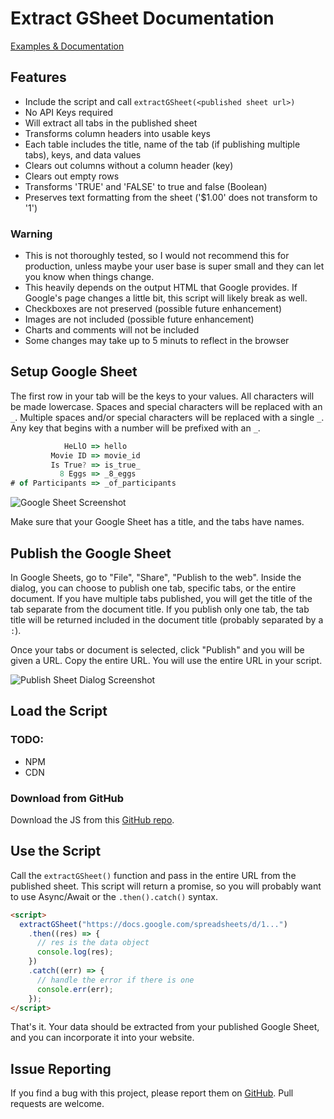 # Extract GSheet Documentation

[Examples & Documentation](https://ngblaylock.github.io/extract-gsheet/)

## Features

- Include the script and call `extractGSheet(<published sheet url>)`
- No API Keys required
- Will extract all tabs in the published sheet
- Transforms column headers into usable keys
- Each table includes the title, name of the tab (if publishing multiple tabs), keys, and data values
- Clears out columns without a column header (key)
- Clears out empty rows
- Transforms 'TRUE' and 'FALSE' to true and false (Boolean)
- Preserves text formatting from the sheet ('$1.00' does not transform to '1')

<div class="alert alert-warning">
  
### Warning

- This is not thoroughly tested, so I would not recommend this for production, unless maybe your user base is super small and they can let you know when things change.
- This heavily depends on the output HTML that Google provides. If Google's page changes a little bit, this script will likely break as well.
- Checkboxes are not preserved (possible future enhancement)
- Images are not included (possible future enhancement)
- Charts and comments will not be included
- Some changes may take up to 5 minuts to reflect in the browser

</div>

## Setup Google Sheet

The first row in your tab will be the keys to your values. All characters will be made lowercase. Spaces and special characters will be replaced with an `_`. Multiple spaces and/or special characters will be replaced with a single `_`. Any key that begins with a number will be prefixed with an `_`.

```js
            HeLlO => hello
         Movie ID => movie_id
         Is True? => is_true_
           8 Eggs => _8_eggs
# of Participants => _of_participants
```

![Google Sheet Screenshot](https://ngblaylock.github.io/extract-gsheet/img/documentation/spreadsheet.png)

Make sure that your Google Sheet has a title, and the tabs have names.

## Publish the Google Sheet

In Google Sheets, go to "File", "Share", "Publish to the web". Inside the dialog, you can choose to publish one tab, specific tabs, or the entire document. If you have multiple tabs published, you will get the title of the tab separate from the document title. If you publish only one tab, the tab title will be returned included in the document title (probably separated by a `:`).

Once your tabs or document is selected, click "Publish" and you will be given a URL. Copy the entire URL. You will use the entire URL in your script.

![Publish Sheet Dialog Screenshot](https://ngblaylock.github.io/extract-gsheet/img/documentation/publish-window.png)

## Load the Script


### TODO:

- NPM
- CDN

### Download from GitHub

Download the JS from this <a href="https://github.com/ngblaylock/extract-gsheet/tree/master/dist" target="_blank">GitHub repo</a>.

## Use the Script

Call the `extractGSheet()` function and pass in the entire URL from the published sheet. This script will return a promise, so you will probably want to use Async/Await or the `.then().catch()` syntax.

```html
<script>
  extractGSheet("https://docs.google.com/spreadsheets/d/1...")
    .then((res) => {
      // res is the data object
      console.log(res);
    })
    .catch((err) => {
      // handle the error if there is one
      console.err(err);
    });
</script>
```

That's it. Your data should be extracted from your published Google Sheet, and you can incorporate it into your website.

## Issue Reporting

If you find a bug with this project, please report them on [GitHub](https://github.com/ngblaylock/extract-gsheet/issues). Pull requests are welcome.